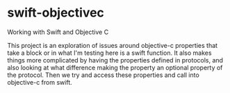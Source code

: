 swift-objectivec
================

Working with Swift and Objective C

This project is an exploration of issues around objective-c properties that take a block or in what I'm testing here is a swift function. It also makes things more complicated by having the properties defined in protocols, and also looking at what difference making the property an optional property of the protocol. Then we try and access these properties and call into objective-c from swift.

